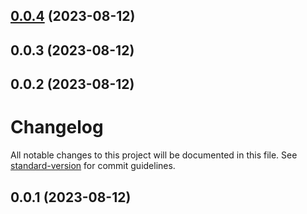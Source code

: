 

## [0.0.4](https://github.com/ignaciojcano/nestjs-segment-analytics/compare/0.0.3...0.0.4) (2023-08-12)

## 0.0.3 (2023-08-12)

## 0.0.2 (2023-08-12)

# Changelog

All notable changes to this project will be documented in this file. See [standard-version](https://github.com/conventional-changelog/standard-version) for commit guidelines.

## 0.0.1 (2023-08-12)